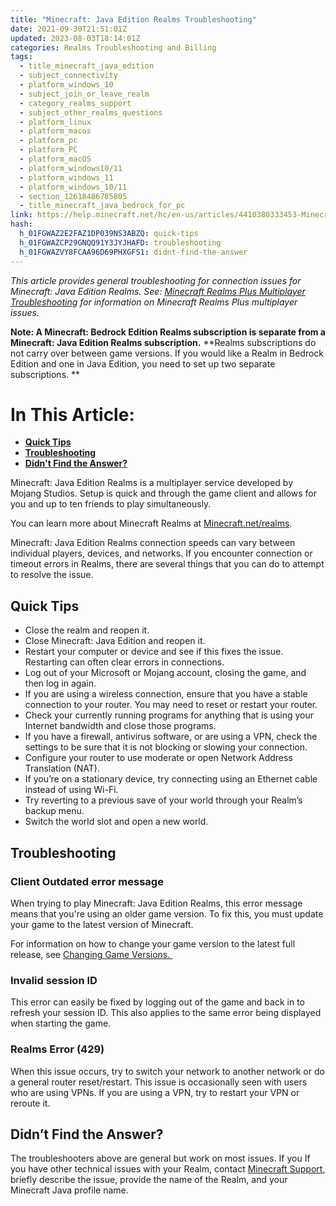 ```yaml
---
title: "Minecraft: Java Edition Realms Troubleshooting"
date: 2021-09-30T21:51:01Z
updated: 2023-08-03T18:14:01Z
categories: Realms Troubleshooting and Billing
tags:
  - title_minecraft_java_edition
  - subject_connectivity
  - platform_windows_10
  - subject_join_or_leave_realm
  - category_realms_support
  - subject_other_realms_questions
  - platform_linux
  - platform_macos
  - platform_pc
  - platform_PC
  - platform_macOS
  - platform_windows10/11
  - platform_windows_11
  - platform_windows_10/11
  - section_12618486785805
  - title_minecraft_java_bedrock_for_pc
link: https://help.minecraft.net/hc/en-us/articles/4410380333453-Minecraft-Java-Edition-Realms-Troubleshooting
hash:
  h_01FGWAZ2E2FAZ1DP039NS3ABZQ: quick-tips
  h_01FGWAZCP29GNQQ91Y3JYJHAFD: troubleshooting
  h_01FGWAZVY8FCAA96D69PHXGFS1: didnt-find-the-answer
---
```


*This article provides general troubleshooting for connection issues for Minecraft: Java Edition Realms. See:* [*Minecraft Realms Plus Multiplayer Troubleshooting*](./Minecraft-Realms-Plus-Troubleshooting.md) *for information on Minecraft Realms Plus multiplayer issues.*

**Note: A Minecraft: Bedrock Edition Realms subscription is separate from a Minecraft: Java Edition Realms subscription.** **Realms subscriptions do not carry over between game versions. If you would like a Realm in Bedrock Edition and one in Java Edition, you need to set up two separate subscriptions. **

# In This Article:

- [**Quick Tips**](#quick-tips)
- **[Troubleshooting](#troubleshooting)**
- **[Didn't Find the Answer?](#didnt-find-the-answer)**

Minecraft: Java Edition Realms is a multiplayer service developed by Mojang Studios. Setup is quick and through the game client and allows for you and up to ten friends to play simultaneously.

You can learn more about Minecraft Realms at [Minecraft.net/realms](https://www.minecraft.net/en-us/realms).

Minecraft: Java Edition Realms connection speeds can vary between individual players, devices, and networks. If you encounter connection or timeout errors in Realms, there are several things that you can do to attempt to resolve the issue.

## Quick Tips

- Close the realm and reopen it.
- Close Minecraft: Java Edition and reopen it.
- Restart your computer or device and see if this fixes the issue. Restarting can often clear errors in connections.
- Log out of your Microsoft or Mojang account, closing the game, and then log in again.
- If you are using a wireless connection, ensure that you have a stable connection to your router. You may need to reset or restart your router.
- Check your currently running programs for anything that is using your Internet bandwidth and close those programs.
- If you have a firewall, antivirus software, or are using a VPN, check the settings to be sure that it is not blocking or slowing your connection.
- Configure your router to use moderate or open Network Address Translation (NAT).
- If you’re on a stationary device, try connecting using an Ethernet cable instead of using Wi-Fi.
- Try reverting to a previous save of your world through your Realm’s backup menu.
- Switch the world slot and open a new world.

## Troubleshooting

### Client Outdated error message

When trying to play Minecraft: Java Edition Realms, this error message means that you're using an older game version. To fix this, you must update your game to the latest version of Minecraft.

For information on how to change your game version to the latest full release, see [Changing Game Versions. ](../Minecraft-Java-Edition-Technical/Change-Game-Version-for-Minecraft-Java-Edition.md)

### Invalid session ID

This error can easily be fixed by logging out of the game and back in to refresh your session ID. This also applies to the same error being displayed when starting the game.

### Realms Error (429)

When this issue occurs, try to switch your network to another network or do a general router reset/restart. This issue is occasionally seen with users who are using VPNs. If you are using a VPN, try to restart your VPN or reroute it.

## Didn’t Find the Answer?

The troubleshooters above are general but work on most issues. If you If you have other technical issues with your Realm, contact [Minecraft Support](https://aka.ms/Minecraft-Support), briefly describe the issue, provide the name of the Realm, and your Minecraft Java profile name.
